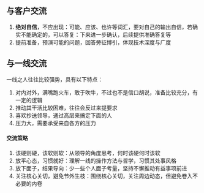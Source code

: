 ## 与客户交流
1. **绝对自信**，不应出现：可能、应该、也许等词汇，要对自己的输出自信，若确实不能确定的，可以答复：下来进一步确认，后续提供准确答复等
2. 提前准备，预演可能的问题，回答旁征博引，体现技术深度与广度

## 与一线交流
一线之人往往比较强势，具有以下特点：
1. 对内对外，满嘴跑火车，敢于吹牛，不过也不是信口胡说，准备比较充分，有一定的逻辑
2. 推动其干活比较困难，往往会反过来提要求
3. 喜欢抄送领导，通过高层来搞定下面的人
4. 压力大，需要承受来自各方的压力
#### 交流策略
1. 该硬则硬，该软则软：从领导的角度思考，何时该硬何时该软
2. 放平心态，习惯就好：理解一线的操作方法与哲学，习惯其处事风格
3. 放下面子，结果导向：少一些个人面子考量，坚持不懈推动有益事项前进
4. 关注核心关切，避免节外生枝：围绕核心关切，关注周边动态，但避免卷入不必要的内卷